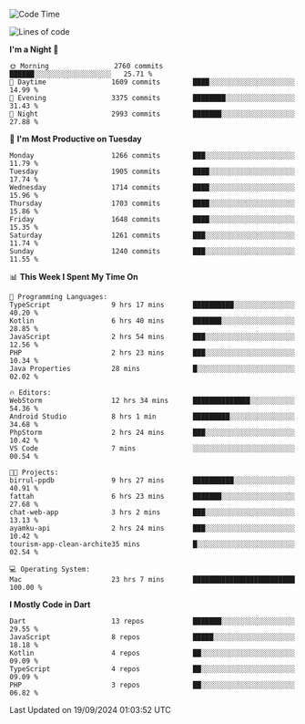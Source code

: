 <!--START_SECTION:waka-->
![Code Time](http://img.shields.io/badge/Code%20Time-748%20hrs%2053%20mins-blue)

![Lines of code](https://img.shields.io/badge/From%20Hello%20World%20I%27ve%20Written-3.5%20million%20lines%20of%20code-blue)

**I'm a Night 🦉** 

```text
🌞 Morning                2760 commits        ██████░░░░░░░░░░░░░░░░░░░   25.71 % 
🌆 Daytime                1609 commits        ████░░░░░░░░░░░░░░░░░░░░░   14.99 % 
🌃 Evening                3375 commits        ████████░░░░░░░░░░░░░░░░░   31.43 % 
🌙 Night                  2993 commits        ███████░░░░░░░░░░░░░░░░░░   27.88 % 
```
📅 **I'm Most Productive on Tuesday** 

```text
Monday                   1266 commits        ███░░░░░░░░░░░░░░░░░░░░░░   11.79 % 
Tuesday                  1905 commits        ████░░░░░░░░░░░░░░░░░░░░░   17.74 % 
Wednesday                1714 commits        ████░░░░░░░░░░░░░░░░░░░░░   15.96 % 
Thursday                 1703 commits        ████░░░░░░░░░░░░░░░░░░░░░   15.86 % 
Friday                   1648 commits        ████░░░░░░░░░░░░░░░░░░░░░   15.35 % 
Saturday                 1261 commits        ███░░░░░░░░░░░░░░░░░░░░░░   11.74 % 
Sunday                   1240 commits        ███░░░░░░░░░░░░░░░░░░░░░░   11.55 % 
```


📊 **This Week I Spent My Time On** 

```text
💬 Programming Languages: 
TypeScript               9 hrs 17 mins       ██████████░░░░░░░░░░░░░░░   40.20 % 
Kotlin                   6 hrs 40 mins       ███████░░░░░░░░░░░░░░░░░░   28.85 % 
JavaScript               2 hrs 54 mins       ███░░░░░░░░░░░░░░░░░░░░░░   12.56 % 
PHP                      2 hrs 23 mins       ███░░░░░░░░░░░░░░░░░░░░░░   10.34 % 
Java Properties          28 mins             █░░░░░░░░░░░░░░░░░░░░░░░░   02.02 % 

🔥 Editors: 
WebStorm                 12 hrs 34 mins      ██████████████░░░░░░░░░░░   54.36 % 
Android Studio           8 hrs 1 min         █████████░░░░░░░░░░░░░░░░   34.68 % 
PhpStorm                 2 hrs 24 mins       ███░░░░░░░░░░░░░░░░░░░░░░   10.42 % 
VS Code                  7 mins              ░░░░░░░░░░░░░░░░░░░░░░░░░   00.54 % 

🐱‍💻 Projects: 
birrul-ppdb              9 hrs 27 mins       ██████████░░░░░░░░░░░░░░░   40.91 % 
fattah                   6 hrs 23 mins       ███████░░░░░░░░░░░░░░░░░░   27.68 % 
chat-web-app             3 hrs 2 mins        ███░░░░░░░░░░░░░░░░░░░░░░   13.13 % 
ayamku-api               2 hrs 24 mins       ███░░░░░░░░░░░░░░░░░░░░░░   10.42 % 
tourism-app-clean-archite35 mins             █░░░░░░░░░░░░░░░░░░░░░░░░   02.54 % 

💻 Operating System: 
Mac                      23 hrs 7 mins       █████████████████████████   100.00 % 
```

**I Mostly Code in Dart** 

```text
Dart                     13 repos            ███████░░░░░░░░░░░░░░░░░░   29.55 % 
JavaScript               8 repos             █████░░░░░░░░░░░░░░░░░░░░   18.18 % 
Kotlin                   4 repos             ██░░░░░░░░░░░░░░░░░░░░░░░   09.09 % 
TypeScript               4 repos             ██░░░░░░░░░░░░░░░░░░░░░░░   09.09 % 
PHP                      3 repos             ██░░░░░░░░░░░░░░░░░░░░░░░   06.82 % 
```




 Last Updated on 19/09/2024 01:03:52 UTC
<!--END_SECTION:waka-->
